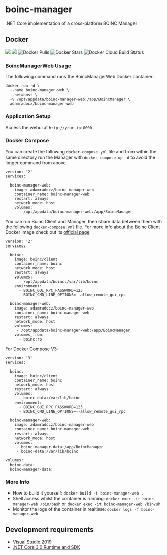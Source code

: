 # boinc-manager
.NET Core implementation of a cross-platform BOINC Manager

## Docker
[![](https://images.microbadger.com/badges/version/adamradocz/boinc-manager-web.svg)](https://microbadger.com/images/adamradocz/boinc-manager-web "Get your own version badge on microbadger.com")
[![](https://images.microbadger.com/badges/image/adamradocz/boinc-manager-web.svg)](https://microbadger.com/images/adamradocz/boinc-manager-web "Get your own image badge on microbadger.com")
![Docker Pulls](https://img.shields.io/docker/pulls/adamradocz/boinc-manager-web.svg)
![Docker Stars](https://img.shields.io/docker/stars/adamradocz/boinc-manager-web.svg)
![Docker Cloud Build Status](https://img.shields.io/docker/cloud/build/adamradocz/boinc-manager-web.svg)

### BoincManagerWeb Usage

The following command runs the BoincManagerWeb Docker container:

```
docker run -d \
  --name boinc-manager-web \
  --net=host \
  -v /opt/appdata/boinc-manager-web:/app/BoincManager \
  adamradocz/boinc-manager-web
```

### Application Setup
Access the webui at `http://your-ip:8000`

### Docker Compose
You can create the following `docker-compose.yml` file and from within the same directory run the Manager with `docker-compose up -d` to avoid the longer command from above. 
```
version: '2'
services:

  boinc-manager-web:
    image: adamradocz/boinc-manager-web
    container_name: boinc-manager-web
    restart: always
    network_mode: host
    volumes:
      - /opt/appdata/boinc-manager-web:/app/BoincManager
```

You can run Boinc Client and Manager, then share data between them with the following `docker-compose.yml` file. For more info about the Boinc Client Docker image check out its [official page](https://hub.docker.com/r/boinc/client)
```
version: '2'
services:

  boinc:
    image: boinc/client
    container_name: boinc
    network_mode: host
    restart: always
    volumes:
      - /opt/appdata/boinc:/var/lib/boinc
    environment:
      - BOINC_GUI_RPC_PASSWORD=123
      - BOINC_CMD_LINE_OPTIONS=--allow_remote_gui_rpc

  boinc-manager-web:
    image: adamradocz/boinc-manager-web
    container_name: boinc-manager-web
    restart: always
    network_mode: host
    volumes:
     - /opt/appdata/boinc-manager-web:/app/BoincManager
    volumes_from:
      - boinc:ro
```

For Docker Compose V3:
```
version: '3'
services:

  boinc:
    image: boinc/client
    container_name: boinc
    network_mode: host
    restart: always
    volumes:
      - boinc-data:/var/lib/boinc
    environment:
      - BOINC_GUI_RPC_PASSWORD=123
      - BOINC_CMD_LINE_OPTIONS=--allow_remote_gui_rpc

  boinc-manager-web:
    image: adamradocz/boinc-manager-web
    container_name: boinc-manager-web
    restart: always
    network_mode: host
    volumes:
     - boinc-manager-data:/app/BoincManager
     - boinc-data:/var/lib/boinc

volumes:
  boinc-data:
  boinc-manager-data:
```

### More Info
- How to build it yourself: `docker build -t boinc-manager-web .`
- Shell access whilst the container is running: `docker exec -it boinc-manager-web /bin/bash` or `docker exec -it boinc-manager-web /bin/sh`
- Monitor the logs of the container in realtime: `docker logs -f boinc-manager-web`

## Development requirements
- [Visual Studio 2019](https://visualstudio.microsoft.com/vs/preview/)
- [.NET Core 3.0 Runtime and SDK](https://dotnet.microsoft.com/download/dotnet-core/3.0)
